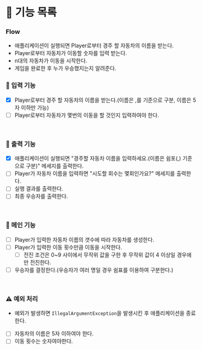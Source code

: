 # 📝 기능 목록

### Flow
  - 애플리케이션이 실행되면 Player로부터 경주 할 자동차의 이름을 받는다.
  - Player로부터 자동차가 이동할 숫자를 입력 받는다.
  - n대의 자동차가 이동을 시작한다.
  - 게임을 완료한 후 누가 우승했지는지 알려준다.


### 🔨 입력 기능
- [x] Player로부터 경주 할 자동차의 이름을 받는다.(이름은 ,를 기준으로 구분, 이름은 5자 이하만 가능)
- [ ] Player로부터 자동차가 몇번의 이동을 할 것인지 입력하여야 한다.
 <br>

### 🔨 출력 기능
- [x] 애플리케이션이 실행되면 "경주할 자동차 이름을 입력하세요.(이름은 쉼포(,) 기준으로 구분)" 메세지를 출력한다.
- [ ] Player가 자동차 이름을 입력하면 "시도할 회수는 몇회인가요?" 메세지를 출력한다.
- [ ] 실행 결과를 출력한다.
- [ ] 최종 우승자를 출력한다.
<br>


### 🔨 메인 기능  
- [ ] Player가 입력한 자동차 이름의 갯수에 따라 자동차를 생성한다.
- [ ] Player가 입력한 이동 횟수만큼 이동을 시작한다.
  - [ ] 전진 조건은 0~9 사이에서 무작위 값을 구한 후 무작위 값이 4 이상일 경우에만 전진한다.
- [ ] 우승자를 결정한다.(우승자가 여러 명일 경우 쉼표를 이용하여 구분한다.)
<br>

### ⚠️ 예외 처리
- 예외가 발생하면 `IllegalArgumentException`을 발생시킨 후 애플리케이션을 종료한다.
- [ ] 자동차의 이름은 5자 이하여야 한다.
- [ ] 이동 횟수는 숫자여야한다.
